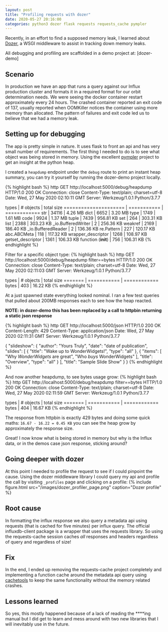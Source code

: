 ```yaml
---
layout: post
title: "Profiling requests with dozer"
date: 2020-05-27 20:16:00
categories: python3 dozer flask requests requests_cache pympler
---
```


Recently, in an effort to find a supposed memory leak, I learned about [Dozer](https://pypi.org/project/Dozer/), a WSGI middleware to assist in tracking down memory leaks.

All debugging and profiling are scaffolded in a demo project at: [dozer-demo]

## Scenario

In production we have an app that runs a query against our Influx production cluster and formats it in a required format for our orbit determination needs. We were seeing the docker container restart approximately every 24 hours. The crashed container reported an exit code of 137, usually reported when OOMKiller notices the container using more memory than allocated. The pattern of failures and exit code led us to believe that we had a memory leak.

## Setting up for debugging

The app is pretty simple in nature. It uses flask to front an api and has very small number of requirements. The first thing I needed to do is to see what object was being stored in memory. Using the excellent [pympler](https://pypi.org/project/Pympler/) project to get an insight at the python heap. 

I created a `heapdump` endpoint under the `debug` route to print an instant heap summary, you can try it yourself by running the dozer-demo project locally.

{% highlight bash %}
http GET http://localhost:5000/debug/heapdump
HTTP/1.0 200 OK
Connection: close
Content-Type: text/plain; charset=utf-8
Date: Wed, 27 May 2020 02:10:11 GMT
Server: Werkzeug/1.0.1 Python/3.7.7

types |   # objects |   total size
===================== | =========== | ============
                  str |       34116 |      4.26 MB
                 dict |        6652 |      3.20 MB
                 type |        1749 |      1.61 MB
                 code |        9924 |      1.37 MB
                tuple |        7439 |    956.81 KB
                  set |         264 |    303.31 KB
                 list |        2388 |    303.23 KB
   _io.BufferedWriter |           2 |    256.36 KB
              weakref |        2169 |    186.40 KB
   _io.BufferedReader |           2 |    136.36 KB
           re.Pattern |         227 |    120.17 KB
          abc.ABCMeta |         118 |    117.32 KB
   wrapper_descriptor |        1268 |    108.97 KB
    getset_descriptor |        1361 |    106.33 KB
  function (__init__) |         756 |    106.31 KB
{% endhighlight %}

Filter for a specific object type:
{% highlight bash %}
http GET http://localhost:5000/debug/heapdump filter==bytes
HTTP/1.0 200 OK
Connection: close
Content-Type: text/plain; charset=utf-8
Date: Wed, 27 May 2020 02:11:03 GMT
Server: Werkzeug/1.0.1 Python/3.7.7

types |   # objects |   total size
======= | =========== | ============
  bytes |         403 |     16.22 KB
{% endhighlight %}

At a just spawned state everything looked nominal. I ran a few test queries that pulled about 200MB responses each to see how the heap reacted.

**NOTE: in dozer-demo this has been replaced by a call to httpbin returning a static json response**

{% highlight bash %}
http GET http://localhost:5000/json
HTTP/1.0 200 OK
Content-Length: 429
Content-Type: application/json
Date: Wed, 27 May 2020 02:11:31 GMT
Server: Werkzeug/1.0.1 Python/3.7.7

{
    "slideshow": {
        "author": "Yours Truly",
        "date": "date of publication",
        "slides": [
            {
                "title": "Wake up to WonderWidgets!",
                "type": "all"
            },
            {
                "items": [
                    "Why <em>WonderWidgets</em> are great",
                    "Who <em>buys</em> WonderWidgets"
                ],
                "title": "Overview",
                "type": "all"
            }
        ],
        "title": "Sample Slide Show"
    }
}
{% endhighlight %}

And now another heapdump, to see bytes usage grow:
{% highlight bash %}
http GET http://localhost:5000/debug/heapdump filter==bytes
HTTP/1.0 200 OK
Connection: close
Content-Type: text/plain; charset=utf-8
Date: Wed, 27 May 2020 02:11:59 GMT
Server: Werkzeug/1.0.1 Python/3.7.7

types |   # objects |   total size
======= | =========== | ============
  bytes |         404 |     16.67 KB
{% endhighlight %}

The response from httpbin is exactly 429 bytes and doing some quick maths: `16.67 - 16.22 = 0.45 KB` you can see the heap grow by approximately the response size.

Great! I now know what is being stored in memory but why is the Influx data, or in the demos case json response, sticking around?

## Going deeper with dozer
At this point I needed to profile the request to see if I could pinpoint the cause. Using the dozer middleware library I could query my api and profile the call by visiting `_profiles` page and clicking on a profile:
{% include figure.html src="/images/dozer_profiler_page.png" caption="Dozer profile" %}

## Root cause
In formatting the influx response we also query a metadata api using requests (that is cached for five minutes) per influx query. The official influxdb-client package is a wrapper that uses the requests library. So using the requests-cache session caches _all_ responses and headers regardless of query  and regardless of size! 


## Fix
In the end, I ended up removing the requests-cache project completely and implementing a function cache around the metadata api query using [cachetools](https://cachetools.readthedocs.io/en/stable/#cachetools.func.ttl_cache) to keep the same functionality without the memory related crashes.

## Lessons learned
So yes, this mostly happened because of a lack of reading the ****ing manual but I did get to learn and mess around with two new libraries that I will inevitably use in the future.